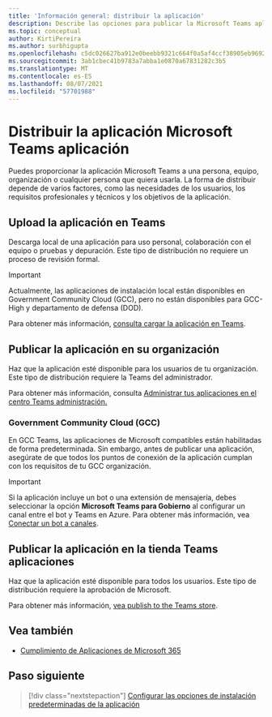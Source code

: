 ```yaml
---
title: 'Información general: distribuir la aplicación'
description: Describe las opciones para publicar la Microsoft Teams aplicación.
ms.topic: conceptual
author: KirtiPereira
ms.author: surbhigupta
ms.openlocfilehash: c5dc026627ba912e0beebb9321c664f0a5af4ccf38905eb969226da8103b9a4a
ms.sourcegitcommit: 3ab1cbec41b9783a7abba1e0870a67831282c3b5
ms.translationtype: MT
ms.contentlocale: es-ES
ms.lasthandoff: 08/07/2021
ms.locfileid: "57701988"
---
```

# <a name="distribute-your-microsoft-teams-app"></a>Distribuir la aplicación Microsoft Teams aplicación

Puedes proporcionar la aplicación Microsoft Teams a una persona, equipo, organización o cualquier persona que quiera usarla. La forma de distribuir depende de varios factores, como las necesidades de los usuarios, los requisitos profesionales y técnicos y los objetivos de la aplicación.

## <a name="upload-your-app-in-teams"></a>Upload la aplicación en Teams

Descarga local de una aplicación para uso personal, colaboración con el equipo o pruebas y depuración. Este tipo de distribución no requiere un proceso de revisión formal.

> [!IMPORTANT]
> Actualmente, las aplicaciones de instalación local están disponibles en Government Community Cloud (GCC), pero no están disponibles para GCC-High y departamento de defensa (DOD).

Para obtener más información, [consulta cargar la aplicación en Teams](apps-upload.md).

## <a name="publish-your-app-to-your-org"></a>Publicar la aplicación en su organización

Haz que la aplicación esté disponible para los usuarios de tu organización. Este tipo de distribución requiere la Teams del administrador.

Para obtener más información, consulta [Administrar tus aplicaciones en el centro Teams administración.](/MicrosoftTeams/manage-apps?toc=%2Fmicrosoftteams%2Fplatform%2Ftoc.json&bc=%2FMicrosoftTeams%2Fbreadcrumb%2Ftoc.json)

### <a name="government-community-cloud-gcc-organizations"></a>Government Community Cloud (GCC)

En GCC Teams, las aplicaciones de Microsoft compatibles están habilitadas de forma predeterminada. Sin embargo, antes de publicar una aplicación, asegúrate de que todos los puntos de conexión de la aplicación cumplan con los requisitos de tu GCC organización.

> [!IMPORTANT]
>Si la aplicación incluye un bot o una extensión de mensajería, debes seleccionar la opción **Microsoft Teams para Gobierno** al configurar un canal entre el bot y Teams en Azure. Para obtener más información, vea [Conectar un bot a canales](/azure/bot-service/bot-service-manage-channels?view=azure-bot-service-4.0&preserve-view=true).

## <a name="publish-your-app-to-the-teams-store"></a>Publicar la aplicación en la tienda Teams aplicaciones

Haz que la aplicación esté disponible para todos los usuarios. Este tipo de distribución requiere la aprobación de Microsoft.

Para obtener más información, [vea publish to the Teams store](~/concepts/deploy-and-publish/appsource/publish.md).

## <a name="see-also"></a>Vea también

* [Cumplimiento de Aplicaciones de Microsoft 365](/microsoft-365-app-certification/overview)

## <a name="next-step"></a>Paso siguiente

> [!div class="nextstepaction"]
> [Configurar las opciones de instalación predeterminadas de la aplicación](~/concepts/deploy-and-publish/add-default-install-scope.md)
